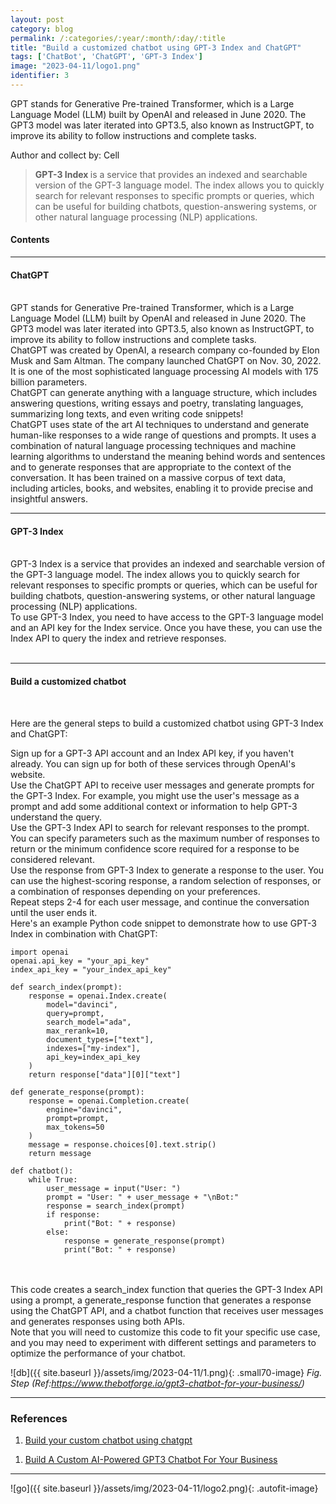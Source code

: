 ```yaml
---
layout: post
category: blog
permalink: /:categories/:year/:month/:day/:title
title: "Build a customized chatbot using GPT-3 Index and ChatGPT"
tags: ['ChatBot', 'ChatGPT', 'GPT-3 Index']
image: "2023-04-11/logo1.png"
identifier: 3
---
```

GPT stands for Generative Pre-trained Transformer, which is a Large Language Model (LLM) built by OpenAI and released in June 2020. The GPT3 model was later iterated into GPT3.5, also known as InstructGPT, to improve its ability to follow instructions and complete tasks.

Author and collect by: Cell

<!--more-->
<blockquote class="tip">

<strong>GPT-3 Index </strong>is a service that provides an indexed and searchable version of the GPT-3 language model. The index allows you to quickly search for relevant responses to specific prompts or queries, which can be useful for building chatbots, question-answering systems, or other natural language processing (NLP) applications.



</blockquote>

<div class="list-of-contents">
  <h4>Contents</h4>
  <ul></ul>
</div>


<hr class="with-margin">
<h4 class="header" id="quantization">ChatGPT</h4>
<br>
GPT stands for Generative Pre-trained Transformer, which is a Large Language Model (LLM) built by OpenAI and released in June 2020. The GPT3 model was later iterated into GPT3.5, also known as InstructGPT, to improve its ability to follow instructions and complete tasks.
<br>
ChatGPT was created by OpenAI, a research company co-founded by Elon Musk and Sam Altman. The company launched ChatGPT on Nov. 30, 2022. It is one of the most sophisticated language processing AI models with 175 billion parameters.
<br>
ChatGPT can generate anything with a language structure, which includes answering questions, writing essays and poetry, translating languages, summarizing long texts, and even writing code snippets!
<br>
ChatGPT uses state of the art AI techniques to understand and generate human-like responses to a wide range of questions and prompts. It uses a combination of natural language processing techniques and machine learning algorithms to understand the meaning behind words and sentences and to generate responses that are appropriate to the context of the conversation. It has been trained on a massive corpus of text data, including articles, books, and websites, enabling it to provide precise and insightful answers.
<br>

<hr class="with-margin">
<h4 class="header" id="quantization">GPT-3 Index</h4>

<br>
GPT-3 Index is a service that provides an indexed and searchable version of the GPT-3 language model. The index allows you to quickly search for relevant responses to specific prompts or queries, which can be useful for building chatbots, question-answering systems, or other natural language processing (NLP) applications.
<br>
To use GPT-3 Index, you need to have access to the GPT-3 language model and an API key for the Index service. Once you have these, you can use the Index API to query the index and retrieve responses.

<br>

<br>
<hr class="with-margin">
<h4 class="header" id="quantization">Build a customized chatbot</h4>

<br>

Here are the general steps to build a customized chatbot using GPT-3 Index and ChatGPT:
<br>

Sign up for a GPT-3 API account and an Index API key, if you haven't already. You can sign up for both of these services through OpenAI's website.
<br>
Use the ChatGPT API to receive user messages and generate prompts for the GPT-3 Index. For example, you might use the user's message as a prompt and add some additional context or information to help GPT-3 understand the query.
<br>
Use the GPT-3 Index API to search for relevant responses to the prompt. You can specify parameters such as the maximum number of responses to return or the minimum confidence score required for a response to be considered relevant.
<br>
Use the response from GPT-3 Index to generate a response to the user. You can use the highest-scoring response, a random selection of responses, or a combination of responses depending on your preferences.
<br>
Repeat steps 2-4 for each user message, and continue the conversation until the user ends it.
<br>
Here's an example Python code snippet to demonstrate how to use GPT-3 Index in combination with ChatGPT:
<br>

```
import openai
openai.api_key = "your_api_key"
index_api_key = "your_index_api_key"

def search_index(prompt):
    response = openai.Index.create(
        model="davinci",
        query=prompt,
        search_model="ada",
        max_rerank=10,
        document_types=["text"],
        indexes=["my-index"],
        api_key=index_api_key
    )
    return response["data"][0]["text"]

def generate_response(prompt):
    response = openai.Completion.create(
        engine="davinci",
        prompt=prompt,
        max_tokens=50
    )
    message = response.choices[0].text.strip()
    return message

def chatbot():
    while True:
        user_message = input("User: ")
        prompt = "User: " + user_message + "\nBot:"
        response = search_index(prompt)
        if response:
            print("Bot: " + response)
        else:
            response = generate_response(prompt)
            print("Bot: " + response)
```

<br>
<br>
This code creates a search_index function that queries the GPT-3 Index API using a prompt, a generate_response function that generates a response using the ChatGPT API, and a chatbot function that receives user messages and generates responses using both APIs.
<br>
Note that you will need to customize this code to fit your specific use case, and you may need to experiment with different settings and parameters to optimize the performance of your chatbot.

<br>

![db]({{ site.baseurl }}/assets/img/2023-04-11/1.png){: .small70-image}
<em class="figure">Fig. Step (Ref:https://www.thebotforge.io/gpt3-chatbot-for-your-business/)</em>


<hr class="with-margin">

### References

<ol>
  <li><a href="https://dev.to/codemaker2015/build-your-custom-chatbot-using-chatgpt-a13">Build your custom chatbot using chatgpt</a></li>
</ol>

<ol>
  <li><a href="https://github.com/facebookresearch/llama">Build A Custom AI-Powered GPT3 Chatbot For Your Business</a></li>
</ol>


<hr class="with-margin">

![go]({{ site.baseurl }}/assets/img/2023-04-11/logo2.png){: .autofit-image}
<br>